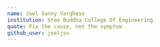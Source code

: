```yaml
---
name: Joel Sunny Varghese
institution: Sree Buddha College Of Engineering
quote: Fix the cause, not the symptom
github_user: joeljsv
---
```

